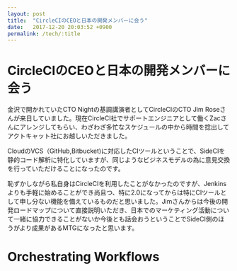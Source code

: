 ```yaml
---
layout: post
title:  "CircleCIのCEOと日本の開発メンバーに会う"
date:   2017-12-20 20:03:52 +0900
permalink: /tech/:title
---
```

# CircleCIのCEOと日本の開発メンバーに会う
金沢で開かれていたCTO Nightの基調講演者としてCircleCIのCTO Jim Roseさんが来日していました。現在CircleCI社でサポートエンジニアとして働くZacさんにアレンジしてもらい、わざわざ多忙なスケジュールの中から時間を捻出してアクトキャット社にお越しいただきました。

CloudのVCS（GitHub,Bitbucket)に対応したCIツールということで、SideCIを静的コード解析に特化していますが、同じようなビジネスモデルの為に意見交換を行っていただけることになったのです。  
  
恥ずかしながら私自身はCircleCIを利用したことがなかったのですが、Jenkinsよりも手軽に始めることができ尚且つ、特に2.0になってからは特にCIツールとして申し分ない機能を備えているものだと思いました。Jimさんからは今後の開発ロードマップについて直接説明いただき、日本でのマーケティング活動について一緒に協力できることがないか今後とも話会おうということでSideCI側のほうがより成果があるMTGになったと思います。  
  
# Orchestrating Workflows